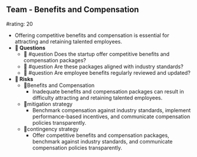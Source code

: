 ## Team - Benefits and Compensation
#rating: 20
- Offering competitive benefits and compensation is essential for attracting and retaining talented employees.
- **💭 Questions**
  - 💭 #question Does the startup offer competitive benefits and compensation packages?
  - 💭 #question Are these packages aligned with industry standards?
  - 💭 #question Are employee benefits regularly reviewed and updated?
- **🚨 Risks**
  - 🚨Benefits and Compensation
    - Inadequate benefits and compensation packages can result in difficulty attracting and retaining talented employees.
  - 🚨mitigation strategy
    - Benchmark compensation against industry standards, implement performance-based incentives, and communicate compensation policies transparently.
  - 🚨contingency strategy
    - Offer competitive benefits and compensation packages, benchmark against industry standards, and communicate compensation policies transparently.


